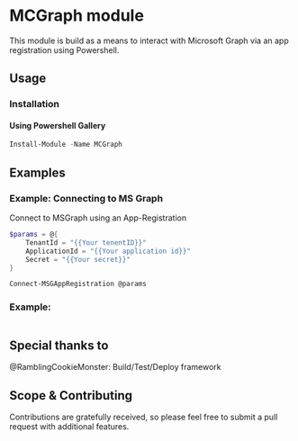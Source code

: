 # MCGraph module
This module is build as a means to interact with Microsoft Graph via an app registration using Powershell.

## Usage

### Installation
#### Using Powershell Gallery

```PowerShell
Install-Module -Name MCGraph
```

## Examples

### Example: Connecting to MS Graph

Connect to MSGraph using an App-Registration

```PowerShell
$params = @{
    TenantId = "{{Your tenentID}}"
    ApplicationId = "{{Your application id}}"
    Secret = "{{Your secret}}"
}

Connect-MSGAppRegistration @params
```

### Example: 

```PowerShell
```


## Special thanks to 
@RamblingCookieMonster: Build/Test/Deploy framework

## Scope & Contributing
Contributions are gratefully received, so please feel free to submit a pull request with additional features.
